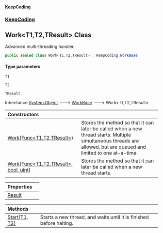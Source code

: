 #### [KeepCoding](index.md 'index')
### [KeepCoding](KeepCoding.md 'KeepCoding')
## Work&lt;T1,T2,TResult&gt; Class
Advanced multi-threading handler.  
```csharp
public sealed class Work<T1,T2,TResult> : KeepCoding.WorkBase
```
#### Type parameters
<a name='KeepCoding_Work_T1_T2_TResult__T1'></a>
`T1`  
  
<a name='KeepCoding_Work_T1_T2_TResult__T2'></a>
`T2`  
  
<a name='KeepCoding_Work_T1_T2_TResult__TResult'></a>
`TResult`  
  

Inheritance [System.Object](https://docs.microsoft.com/en-us/dotnet/api/System.Object 'System.Object') &#129106; [WorkBase](KeepCoding_WorkBase.md 'KeepCoding.WorkBase') &#129106; Work&lt;T1,T2,TResult&gt;  

| Constructors | |
| :--- | :--- |
| [Work(Func&lt;T1,T2,TResult&gt;)](KeepCoding_Work_T1_T2_TResult__Work(System_Func_T1_T2_TResult_).md 'KeepCoding.Work&lt;T1,T2,TResult&gt;.Work(System.Func&lt;T1,T2,TResult&gt;)') | Stores the method so that it can later be called when a new thread starts. Multiple simultaneous threads are allowed, but are queued and limited to one at-a-time.<br/> |
| [Work(Func&lt;T1,T2,TResult&gt;, bool, uint)](KeepCoding_Work_T1_T2_TResult__Work(System_Func_T1_T2_TResult__bool_uint).md 'KeepCoding.Work&lt;T1,T2,TResult&gt;.Work(System.Func&lt;T1,T2,TResult&gt;, bool, uint)') | Stores the method so that it can later be called when a new thread starts.<br/> |

| Properties | |
| :--- | :--- |
| [Result](KeepCoding_Work_T1_T2_TResult__Result.md 'KeepCoding.Work&lt;T1,T2,TResult&gt;.Result') |  |

| Methods | |
| :--- | :--- |
| [Start(T1, T2)](KeepCoding_Work_T1_T2_TResult__Start(T1_T2).md 'KeepCoding.Work&lt;T1,T2,TResult&gt;.Start(T1, T2)') | Starts a new thread, and waits until it is finished before halting.<br/> |
